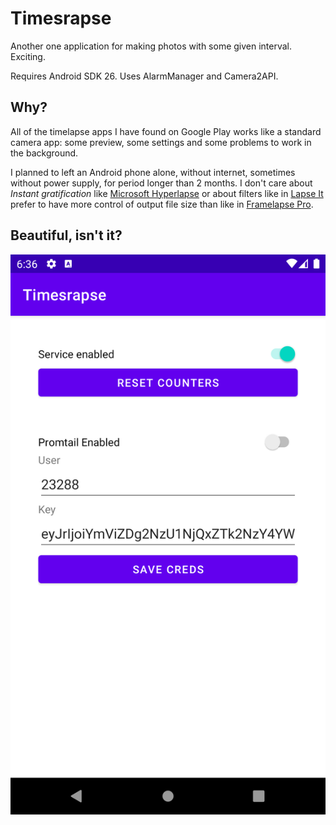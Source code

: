 # Timesrapse

Another one application for making photos with some given interval. Exciting.

Requires Android SDK 26. Uses AlarmManager and Camera2API.

## Why?

All of the timelapse apps I have found on Google Play works like a standard camera app: some preview, some settings and some problems to work in the background. 

I planned to left an Android phone alone, without internet, sometimes without power supply, for period longer than 2 months. I don't care about _Instant gratification_ like [Microsoft Hyperlapse](https://play.google.com/store/apps/details?id=com.microsoft.hyperlapsemobile&hl=pl&gl=US) or about filters like in [Lapse It](https://play.google.com/store/apps/details?id=com.ui.LapseItPro&hl=pl&gl=US) prefer to have more control of output file size than like in [Framelapse Pro](https://play.google.com/store/apps/details?id=com.neximolabs.droidtimelapsepro&hl=pl&gl=US).

## Beautiful, isn't it?

![No, it is not.](https://raw.githubusercontent.com/antrov/timesrapse-android/main/docs/Screenshot_1614447364.png)